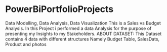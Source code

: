 # PowerBiPortfolioProjects
Data Modelling, Data Analysis, Data Visualization
This is a Sales vs Budget Analysis.
 In this Project i performed a data Analysis for the purpose of presenting my Insights to my Stakeholders.
 ABOUT DATASET:
 This Dataset contains 4 data with different structures Namely Budget Table, SalesDats, Product and photos
 
 
 
 
